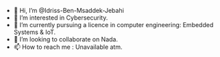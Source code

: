 - 👋 Hi, I’m @Idriss-Ben-Msaddek-Jebahi
- 👀 I’m interested in Cybersecurity.
- 🌱 I’m currently pursuing a licence in computer engineering: Embedded Systems & IoT.
- 💞️ I’m looking to collaborate on Nada.
- 📫 How to reach me : Unavailable atm.

<!---
Idriss-Ben-Msaddek-Jebahi/Idriss-Ben-Msaddek-Jebahi is a ✨ special ✨ repository because its `README.md` (this file) appears on your GitHub profile.
You can click the Preview link to take a look at your changes.
--->
